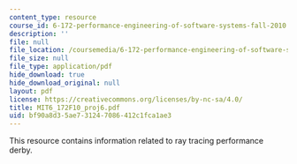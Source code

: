 ```yaml
---
content_type: resource
course_id: 6-172-performance-engineering-of-software-systems-fall-2010
description: ''
file: null
file_location: /coursemedia/6-172-performance-engineering-of-software-systems-fall-2010/bf90a8d35ae731247086412c1fca1ae3_MIT6_172F10_proj6.pdf
file_size: null
file_type: application/pdf
hide_download: true
hide_download_original: null
layout: pdf
license: https://creativecommons.org/licenses/by-nc-sa/4.0/
title: MIT6_172F10_proj6.pdf
uid: bf90a8d3-5ae7-3124-7086-412c1fca1ae3
---
```

This resource contains information related to ray tracing performance derby.